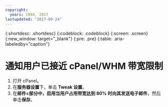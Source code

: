 ```yaml
---
copyright:
  years: 1994, 2017
lastupdated: "2017-09-24"
---
```


{:shortdesc: .shortdesc}
{:codeblock: .codeblock}
{:screen: .screen}
{:new_window: target="_blank"}
{:pre: .pre}
{:table: .aria-labeledby="caption"}

# 通知用户已接近 cPanel/WHM 带宽限制

1. 打开 cPanel。
2. 在**服务器设置**下，单击 **Tweak 设置**。 
3. 在**邮件=**部分中，启用**当用户占用带宽达到 80% 时向其发送电子邮件**，然后单击**保存**。
